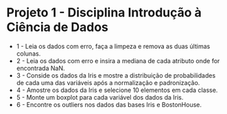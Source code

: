 # Projeto 1 - Disciplina Introdução à Ciência de Dados

* 1 - Leia os dados com erro, faça a limpeza e remova as duas
últimas colunas.
* 2 - Leia os dados com erro e insira a mediana de cada atributo
onde for encontrada NaN.
* 3 - Conside os dados da Iris e mostre a distribuição de probabilidades de cada
uma das variáveis após a normalização e padronização.
* 4 - Amostre os dados da Iris e selecione 10 elementos em cada classe.
* 5 - Monte um boxplot para cada variável dos dados da Iris.
* 6 - Encontre os outliers nos dados das bases Iris e BostonHouse.
